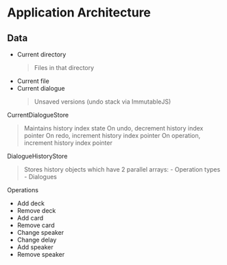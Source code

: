 Application Architecture
===

Data
---
- Current directory
  > Files in that directory
- Current file
- Current dialogue
  > Unsaved versions (undo stack via ImmutableJS)

CurrentDialogueStore
  > Maintains history index state
  > On undo, decrement history index pointer
  > On redo, increment history index pointer
  > On operation, increment history index pointer

DialogueHistoryStore
  > Stores history objects which have 2 parallel arrays:
    - Operation types
    - Dialogues

Operations
  - Add deck
  - Remove deck
  - Add card
  - Remove card
  - Change speaker
  - Change delay
  - Add speaker
  - Remove speaker
